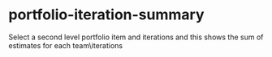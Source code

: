 # portfolio-iteration-summary
Select a second level portfolio item and  iterations and this shows the sum of estimates for each team\iterations
